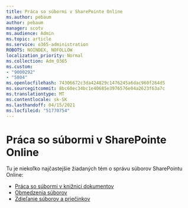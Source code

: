 ```yaml
---
title: Práca so súbormi v SharePointe Online
ms.author: pebaum
author: pebaum
manager: scotv
ms.audience: Admin
ms.topic: article
ms.service: o365-administration
ROBOTS: NOINDEX, NOFOLLOW
localization_priority: Normal
ms.collection: Adm_O365
ms.custom:
- "9000292"
- "5804"
ms.openlocfilehash: 74306672c3da424829c1476245a6dac960f264d5
ms.sourcegitcommit: 8bc60ec34bc1e40685e3976576e04a2623f63a7c
ms.translationtype: MT
ms.contentlocale: sk-SK
ms.lasthandoff: 04/15/2021
ms.locfileid: "51770754"
---
```

# <a name="working-with-files-in-sharepoint-online"></a>Práca so súbormi v SharePointe Online

Tu je niekoľko najčastejšie žiadaných tém o správu súborov SharePointu Online:

- [Práca so súbormi v knižnici dokumentov](https://support.microsoft.com/office/a9d89171-1673-4892-9dd2-1ca52037dea2)
- [Obmedzenia súborov](https://support.office.com/article/invalid-file-names-and-file-types-in-onedrive-and-sharepoint-64883a5d-228e-48f5-b3d2-eb39e07630fa)
- [Zdieľanie súborov a priečinkov](https://support.office.com/article/share-sharepoint-files-or-folders-1fe37332-0f9a-4719-970e-d2578da4941c)
